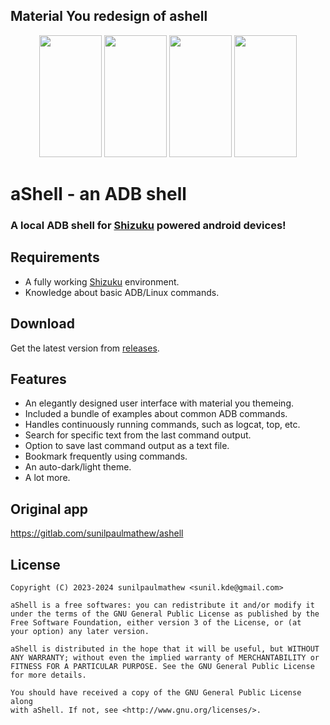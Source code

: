 ## Material You redesign of ashell

<p style="text-align: center"><img src="https://github.com/DP-Hridayan/ashell/assets/157479796/1c074b7a-5767-443d-987a-230c9a6a277e" alt="" width="100" height="195" /> <img src="https://github.com/DP-Hridayan/ashell/assets/157479796/17c8da56-f786-47af-b118-72923a7ec8d4" alt="" width="100" height="195" /> <img src="https://github.com/DP-Hridayan/ashell/assets/157479796/e14ec709-09e7-44bf-8956-b13410e85e6e" alt="" width="100" height="195" /> <img src="https://github.com/DP-Hridayan/ashell/assets/157479796/e324da91-e0ee-4d53-ae22-bd8a83c7b64d"alt="" width="100" height="195" /> </p>



# aShell - an ADB shell

### A local ADB shell for [Shizuku](https://shizuku.rikka.app/) powered android devices!

## Requirements
* A fully working [Shizuku](https://shizuku.rikka.app/) environment.
* Knowledge about basic ADB/Linux commands.

## Download
Get the latest version from [releases](https://github.com/DP-Hridayan/ashell/releases).

## Features
* An elegantly designed user interface with material you themeing.
* Included a bundle of examples about common ADB commands.
* Handles continuously running commands, such as logcat, top, etc.
* Search for specific text from the last command output.
* Option to save last command output as a text file.
* Bookmark frequently using commands.
* An auto-dark/light theme.
* A lot more.

## Original app
https://gitlab.com/sunilpaulmathew/ashell

## License

    Copyright (C) 2023-2024 sunilpaulmathew <sunil.kde@gmail.com>

    aShell is a free softwares: you can redistribute it and/or modify it
    under the terms of the GNU General Public License as published by the
    Free Software Foundation, either version 3 of the License, or (at
    your option) any later version.

    aShell is distributed in the hope that it will be useful, but WITHOUT
    ANY WARRANTY; without even the implied warranty of MERCHANTABILITY or
    FITNESS FOR A PARTICULAR PURPOSE. See the GNU General Public License
    for more details.

    You should have received a copy of the GNU General Public License along
    with aShell. If not, see <http://www.gnu.org/licenses/>.
